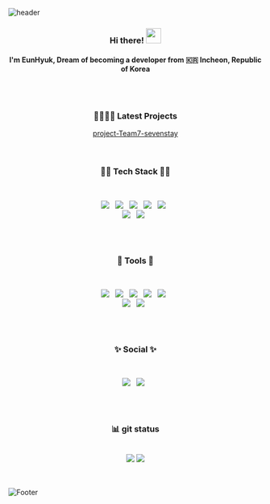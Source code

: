![header](https://capsule-render.vercel.app/api?type=slice&color=auto&text=EunhyukKim&height=180&section=header&fontSize=90)

<!-- 출처: https://kimasill.tistory.com/entry/Github-깃허브-프로필-꾸미기 [널디 코드 일기] -->

<!--
### Hi there 👋
**KimEunhyuk/KimEunhyuk** is a ✨ _special_ ✨ repository because its `README.md` (this file) appears on your GitHub profile.

Here are some ideas to get you started:

- 🔭 I’m currently working on ...
- 🌱 I’m currently learning ...
- 👯 I’m looking to collaborate on ...
- 🤔 I’m looking for help with ...
- 💬 Ask me about ...
- 📫 How to reach me: ...
- 😄 Pronouns: ...
- ⚡ Fun fact: ...
-->
<div align="center">
  
<!-- ### 🐣 Kim Eunhyuk 🐤 
  <br/><br/> -->
  
### Hi there! <img src="https://raw.githubusercontent.com/MartinHeinz/MartinHeinz/master/wave.gif" width="30px">
#### I'm EunHyuk, Dream of becoming a developer from :kr: Incheon, Republic of Korea 
<br/><br/>

<!-- https://velog.io/@seondal/Github-Readme-%EA%BE%B8%EB%AF%B8%EA%B8%B0-%EC%B4%9D%EC%A0%95%EB%A6%AC#%EC%99%84%EC%84%B1 -->

  
<!--  <img align="right" src="https://github-readme-stats.vercel.app/api/top-langs/?username=KimEunhyuk&theme=dracula&exclude_repo=Computer-Science-Engineering&layout=compact&langs_count=10"/> -->


<!-- ### About me -->

<!-- ### Interest -->

### 👨‍👩‍👧‍👦 Latest Projects
[project-Team7-sevenstay](https://github.com/KimEunhyuk/project-Team7-sevenstay.git)
<br/><br/><br/>



### 👨‍💻 Tech Stack 👨‍💻 
  <br/>
<p>
<img src="https://img.shields.io/badge/Java-007396?style=flat-badge&logo=Java&logoColor=white"/> &nbsp
<img src="https://img.shields.io/badge/HTML5-E34F26?&style=flat-badge&logo=html5&logoColor=white"/> &nbsp
<img src="https://img.shields.io/badge/CSS3-1572B6?style=flat-badge&logo=css3&logoColor=white" /> &nbsp
<img src="https://img.shields.io/badge/JavaScript-323330?style=flat-badge&logo=javascript&logoColor=F7DF1E" /> &nbsp
<img src="https://img.shields.io/badge/Spring-6DB33F?style=flat-badge&logo=Spring&logoColor=white"/> &nbsp <br/>
<img src="https://img.shields.io/badge/React-61DAFB?style=flat-badge&logo=React&logoColor=white"/> &nbsp
<img src="https://img.shields.io/badge/Python-3766AB?style=flat-badge&logo=Python&logoColor=white"/> &nbsp
</p>
<br/><br/>

<h3><b>💙 Tools 💙</b></h3><br/>
<p>
<img src="https://img.shields.io/badge/EclipseIDE-2C2255?style=flat-badge&logo=eclipse&logoColor=white"/> &nbsp
<img src="https://img.shields.io/badge/Apache Tomcat-F8DC75?style=flat-badge&logo=Apache Tomcat&logoColor=white"/> &nbsp
<img src="https://img.shields.io/badge/VisualStudioCode-007ACC?style=flat-badge&logo=visualstudiocode&logoColor=white"/> &nbsp
<img src="https://img.shields.io/badge/Oracle DB-F80000?style=flat-badge&logo=oracle&logoColor=white"/> &nbsp
<img src="https://img.shields.io/badge/MySQL-4479A1?style=flat-badge&logo=MySQL&logoColor=white"/> &nbsp <br/>
<img src="https://img.shields.io/badge/Node.js-339933?style=flat-badge&logo=Node.js&logoColor=white"/> &nbsp
<img src="https://img.shields.io/badge/Android-3DDC84?style=flat-badge&logo=Android&logoColor=white"/> &nbsp


</p>
<br/><br/>
  
  
<h3 align="center"><b>✨ Social ✨</b></h3><br/>
<p align="center">	
<a href="https://www.facebook.com/profile.php?id=100004881432005"> <img src="https://img.shields.io/badge/Facebook-1877F2?style=flat-badge&logo=facebook&logoColor=white"/></a> &nbsp 
<a href="https://www.instagram.com/eunhyukkkkkkkk/"> <img src="https://img.shields.io/badge/Instagram-E4405F?style=flat-badge&logo=instagram&logoColor=white"/></a> &nbsp
<!-- <img src="https://img.shields.io/badge/Naver-03C75A?style=flat-badge&logo=naver&logoColor=white" alt="bang1676@naver.com"/></a> &nbsp -->
  
<br/><br/>
  

<!-- ### connect with me -->
<p>

</p>



### 📊 git status 

<!-- status bar --><br/>
<!-- <img src="https://github-readme-stats.vercel.app/api?username=KimEunhyuk&layout=compact&show_icons=true&theme=vue&hide_border=true" /> -->
<!-- <img src="https://github-readme-stats.vercel.app/api/top-langs/?username=KimEunhyuk&layout=compact&theme=vue&hide_border=true" /> -->
<!-- <app/api/top-langs/?username=KimEunhyuk&layout=compact&theme=vue&hide_border=true" /> -->

<!-- [![solved.ac tier](http://mazassumnida.wtf/api/generate_badge?boj=KimEunhyuk)](https://solved.ac/KimEunhyuk) -->

<div display="center">
<img src="https://github-readme-stats.vercel.app/api?username=KimEunhyuk&theme=omni&show_icons=true"/>
<img src="https://github-readme-stats.vercel.app/api/top-langs/?username=KimEunhyuk&theme=omni&layout=compact"/>
</div>
</div>
<br/><br/>

![Footer](https://capsule-render.vercel.app/api?type=waving&color=auto&height=180&section=footer)
